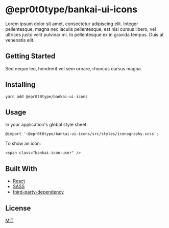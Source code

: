 # @epr0t0type/bankai-ui-icons
Lorem ipsum dolor sit amet, consectetur adipiscing elit. Integer pellentesque, magna nec iaculis pellentesque, est nisi cursus libero, vel ultrices justo velit pulvinar mi. In pellentesque ex in gravida tempus. Duis at venenatis elit.

## Getting Started
Sed neque leo, hendrerit vel sem ornare, rhoncus cursus magna.

## Installing
```
yarn add @epr0t0type/bankai-ui-icons
```

## Usage

In your application's global style sheet:

```
@import '~@epr0t0type/bankai-ui-icons/src/styles/iconography.scss';
```

To show an icon:

```
<span class="bankai-icon-user" />
```

## Built With
* [React](https://github.com/facebook/react)
* [SASS](https://github.com/sass/sass)
* [third-party-dependency](https://github.com/author/link-to-third-party-dependency)

## License
[MIT](../../LICENSE)
